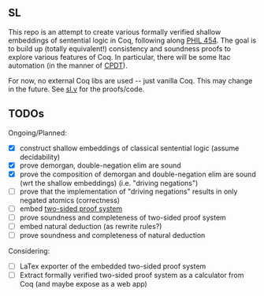## SL
This repo is an attempt to create various formally verified shallow embeddings of sentential logic in Coq, following along [PHIL 454](https://courses.illinois.edu/schedule/2022/spring/PHIL/454). 
The goal is to build up (totally equivalent!) consistency and soundness proofs to explore various features of Coq.
In particular, there will be some ltac automation (in the manner of [CPDT](https://mitpress.mit.edu/books/certified-programming-dependent-types)).

For now, no external Coq libs are used -- just vanilla Coq.
This may change in the future.
See [sl.v](/sl.v) for the proofs/code.

## TODOs
Ongoing/Planned:
- [x] construct shallow embeddings of classical sentential logic (assume decidability)
- [x] prove demorgan, double-negation elim are sound
- [x] prove the composition of demorgan and double-negation elim are sound (wrt the shallow embeddings) (i.e. "driving negations")
- [ ] prove that the implementation of "driving negations" results in only negated atomics (correctness)
- [ ] embed [two-sided proof system](https://doi.org/10.5840/teachphil2019116101)
- [ ] prove soundness and completeness of two-sided proof system
- [ ] embed natural deduction (as rewrite rules?)
- [ ] prove soundness and completeness of natural deduction

Considering:
- [ ] LaTex exporter of the embedded two-sided proof system
- [ ] Extract formally verified two-sided proof system as a calculator from Coq (and maybe expose as a web app)
